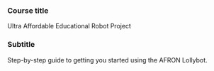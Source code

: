 ### Course title
Ultra Affordable Educational Robot Project

### Subtitle
Step-by-step guide to getting you started using the AFRON Lollybot.
